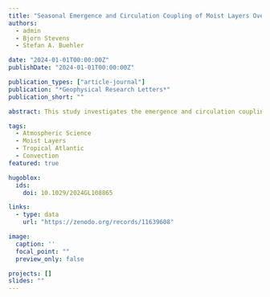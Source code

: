```yaml
---
title: "Seasonal Emergence and Circulation Coupling of Moist Layers Over the Tropical Atlantic"
authors:
  - admin
  - Bjorn Stevens
  - Stefan A. Buehler

date: "2024-01-01T00:00:00Z"
publishDate: "2024-01-01T00:00:00Z"

publication_types: ["article-journal"]
publication: "*Geophysical Research Letters*"
publication_short: ""

abstract: This study investigates the emergence and circulation coupling of mid-tropospheric moist layers in the tropics and highlights the strong seasonal variability over the tropical Atlantic, which is tied to the dynamics of African easterly waves, the Hadley circulation and convective aggregation. This study was highlighted on [eos.org](https://eos.org/editor-highlights/characteristics-of-moist-layers-over-the-tropical-atlantic).

tags:
  - Atmospheric Science
  - Moist Layers
  - Tropical Atlantic
  - Convection
featured: true

hugoblox:
  ids:
    doi: 10.1029/2024GL108865

links:
  - type: data
    url: "https://zenodo.org/records/11639608"

image:
  caption: ''
  focal_point: ""
  preview_only: false

projects: []
slides: ""
---
```


